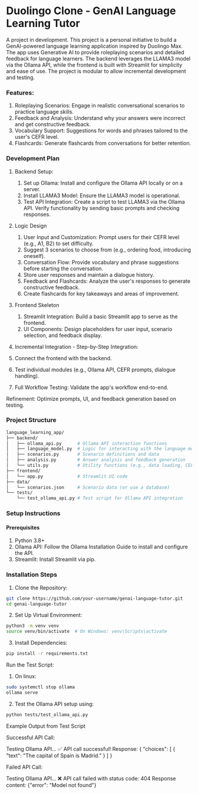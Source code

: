 # Duolingo Clone - GenAI Language Learning Tutor 

A project in development. This project is a personal initiative to build a GenAI-powered language learning application inspired by Duolingo Max. The app uses Generative AI to provide roleplaying scenarios and detailed feedback for language learners. The backend leverages the LLAMA3 model via the Ollama API, while the frontend is built with Streamlit for simplicity and ease of use. The project is modular to allow incremental development and testing.

### Features:
1. Roleplaying Scenarios: Engage in realistic conversational scenarios to practice language skills.
2. Feedback and Analysis: Understand why your answers were incorrect and get constructive feedback.
3. Vocabulary Support: Suggestions for words and phrases tailored to the user's CEFR level.
4. Flashcards: Generate flashcards from conversations for better retention.

### Development Plan

1. Backend Setup:
    1. Set up Ollama: Install and configure the Ollama API locally or on a server.
    2. Install LLAMA3 Model: Ensure the LLAMA3 model is operational.
    3. Test API Integration: Create a script to test LLAMA3 via the Ollama API. Verify functionality by sending basic prompts and checking responses.


2. Logic Design
    1. User Input and Customization: Prompt users for their CEFR level (e.g., A1, B2) to set difficulty.
    2. Suggest 3 scenarios to choose from (e.g., ordering food, introducing oneself).
    3. Conversation Flow: Provide vocabulary and phrase suggestions before starting the conversation.
    4. Store user responses and maintain a dialogue history.
    5. Feedback and Flashcards: Analyze the user's responses to generate constructive feedback.
    6. Create flashcards for key takeaways and areas of improvement.

3. Frontend Skeleton
    1. Streamlit Integration: Build a basic Streamlit app to serve as the frontend.
    2. UI Components: Design placeholders for user input, scenario selection, and feedback display.

4. Incremental Integration - Step-by-Step Integration:

1. Connect the frontend with the backend.
2. Test individual modules (e.g., Ollama API, CEFR prompts, dialogue handling).
3. Full Workflow Testing: Validate the app's workflow end-to-end.

Refinement: Optimize prompts, UI, and feedback generation based on testing.

### Project Structure
```bash
language_learning_app/
├── backend/
│   ├── ollama_api.py      # Ollama API interaction functions
│   ├── language_model.py  # Logic for interacting with the language model
│   ├── scenarios.py       # Scenario definitions and data
│   ├── analysis.py        # Answer analysis and feedback generation
│   └── utils.py           # Utility functions (e.g., data loading, CEFR mapping)
├── frontend/
│   └── app.py             # Streamlit UI code
├── data/
│   └── scenarios.json     # Scenario data (or use a database)
└── tests/
    └── test_ollama_api.py # Test script for Ollama API integration
```
###  Setup Instructions

#### Prerequisites

1. Python 3.8+
2. Ollama API: Follow the Ollama Installation Guide to install and configure the API.
3. Streamlit: Install Streamlit via pip.

### Installation Steps

1. Clone the Repository: 
```bash
git clone https://github.com/your-username/genai-language-tutor.git
cd genai-language-tutor
```

2. Set Up Virtual Environment:
```bash
python3 -m venv venv
source venv/bin/activate  # On Windows: venv\Scripts\activate
```

3. Install Dependencies:
```bash
pip install -r requirements.txt
```

Run the Test Script:
1. On linux: 
```bash
sudo systemctl stop ollama
ollama serve
```
2. Test the Ollama API setup using:
```bash
python tests/test_ollama_api.py
```
Example Output from Test Script

Successful API Call:

Testing Ollama API...
✅ API call successful!
Response: {
  "choices": [
    { "text": "The capital of Spain is Madrid." }
  ]
}

Failed API Call:

Testing Ollama API...
❌ API call failed with status code: 404
Response content: {"error": "Model not found"}